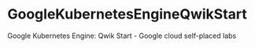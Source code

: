 # GoogleKubernetesEngineQwikStart

Google Kubernetes Engine: Qwik Start - Google cloud self-placed labs
